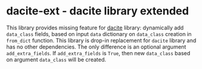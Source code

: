 # dacite-ext - dacite library extended
This library provides missing feature for [dacite](https://github.com/konradhalas/dacite) library: dynamically add `data_class` fields, based on input `data` dictionary on `data_class` creation in `from_dict` function. This library is drop-in replacement for `dacite` library and has no other dependencies. The only difference is an optional argument `add_extra_fields`. If `add_extra_fields` is `True`, then new `data_class` based on argument `data_class` will be created.

